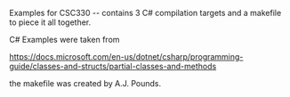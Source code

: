 Examples for CSC330 -- contains 3 C# compilation targets and 
a makefile to piece it all together.  

C# Examples were taken from 

https://docs.microsoft.com/en-us/dotnet/csharp/programming-guide/classes-and-structs/partial-classes-and-methods
 
the makefile was created by A.J. Pounds.
